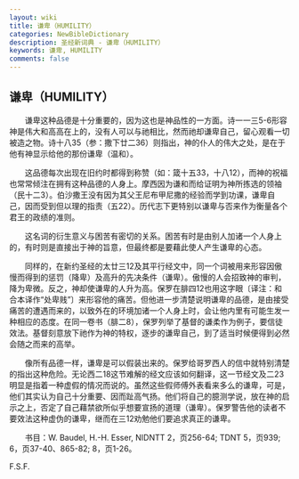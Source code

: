 ```yaml
---
layout: wiki
title: 谦卑（HUMILITY）
categories: NewBibleDictionary
description: 圣经新词典 - 谦卑（HUMILITY）
keywords: 谦卑, HUMILITY
comments: false
---
```


## 谦卑（HUMILITY）

　　谦卑这种品德是十分重要的，因为这也是神品性的一方面。诗一一三5-6形容神是伟大和高高在上的，没有人可以与祂相比，然而祂却谦卑自己，留心观看一切被造之物。诗十八35（参：撒下廿二36）则指出，神的仆人的伟大之处，是在于他有神显示给他的那份谦卑（温和）。

　　这品德每次出现在旧约时都得到称赞（如：箴十五33，十八12），而神的祝福也常常倾注在拥有这种品德的人身上。摩西因为谦和而给证明为神所拣选的领袖（民十二3）。伯沙撒王没有因为其父王尼布甲尼撒的经验而学到功课，谦卑自己，因而受到但以理的指责（五22）。历代志下更特别以谦卑与否来作为衡量各个君王的政绩的准则。

　　这名词的衍生意义与困苦有密切的关系。困苦有时是由别人加诸一个人身上的，有时则是直接出于神的旨意，但最终都是要藉此使人产生谦卑的心态。

　　同样的，在新约圣经的太廿三12及其平行经文中，同一个词被用来形容因傲慢而得到的惩罚（降卑）及高升的先决条件（谦卑）。傲慢的人会招致神的审判，降为卑微。反之，神却使谦卑的人升为高。保罗在腓四12也用这字眼〔译注：和合本译作“处卑贱”〕来形容他的痛苦。但他进一步清楚说明谦卑的品德，是由接受痛苦的遭遇而来的，以致外在的环境加诸一个人身上时，会让他内里有可能生发一种相应的态度。在同一卷书（腓二8），保罗列举了基督的谦柔作为例子，要信徒效法。基督刻意放下祂作为神的特权，逐步的谦卑自己，到了适当时候便得到必然会随之而来的高举。

　　像所有品德一样，谦卑是可以假装出来的。保罗给哥罗西人的信中就特别清楚的指出这种危险。无论西二18这节难解的经文应该如何翻译，这一节经文及二23明显是指着一种虚假的情况而说的。虽然这些假师傅外表看来多么的谦卑，可是，他们其实认为自己十分重要、因而趾高气扬。他们将自己的臆测学说，放在神的启示之上，否定了自己藉禁欲所似乎想要宣扬的道理（谦卑）。保罗警告他的读者不要效法这种虚伪的谦卑，继而在三12劝勉他们要追求真正的谦卑。

　　书目：W. Baudel, H.-H. Esser, NIDNTT 2，页256-64; TDNT 5，页939; 6，页37-40、865-82; 8，页1-26。

F.S.F.








